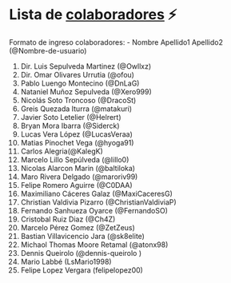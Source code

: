
# Lista de [colaboradores](https://github.com/ofou/fisica/graphs/contributors) ⚡️  
Formato de ingreso colaboradores: - Nombre Apellido1 Apellido2 (@Nombre-de-usuario)

1. Dir. Luis Sepulveda Martinez (@Owllxz)
2. Dir. Omar Olivares Urrutia (@ofou) 
3. Pablo Luengo Montecino (@DnLaG)
4. Nataniel Muñoz Sepulveda (@Xero999)
5. Nicolás Soto Troncoso (@DracoSt)
6. Greis Quezada Iturra (@matakuri)
7. Javier Soto Letelier (@Helrert)
8. Bryan Mora Ibarra (@Siderck)
9. Lucas Vera López (@LucasVeraa)
10. Matias Pinochet Vega (@hyoga91)
11. Carlos Alegria(@KalegK)
12. Marcelo Lillo Sepúlveda (@lillo0)
13. Nicolas Alarcon Marin (@baltiloka)
14. Maro Rivera Delgado (@maroriv99)
15. Felipe Romero Aguirre (@C0DAA)
16. Maximiliano Cáceres Galaz (@MaxiCaceresG)
17. Christian Valdivia Pizarro (@ChristianValdiviaP)
18. Fernando Sanhueza Oyarce (@FernandoSO)
19. Cristobal Ruiz Diaz (@Ch4Z)
20. Marcelo Pérez Gomez (@ZetZeus)
21. Bastian Villavicencio Jara (@sk8elite)
22. Michaol Thomas Moore Retamal (@atonx98)
23. Dennis Queirolo (@dennis-queirolo )
24. Mario Labbé (LsMario1998)
25. Felipe Lopez Vergara (felipelopez00)


